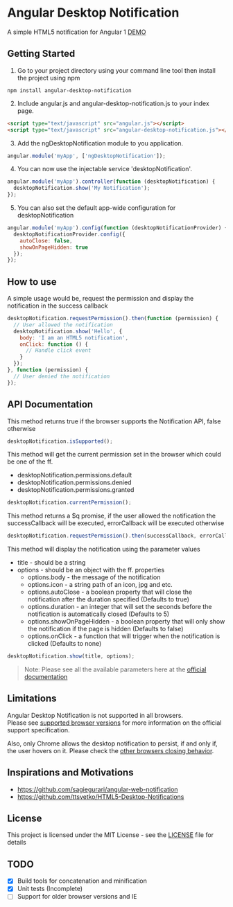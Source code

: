 # Angular Desktop Notification
A simple HTML5 notification for Angular 1
[DEMO](https://jmsanpascual.github.io/angular-desktop-notification/)

## Getting Started
1. Go to your project directory using your command line tool then install the project using npm

  ```shell
  npm install angular-desktop-notification
  ```
2. Include angular.js and angular-desktop-notification.js to your index page.

  ```html
  <script type="text/javascript" src="angular.js"></script>
  <script type="text/javascript" src="angular-desktop-notification.js"></script>
  ```
3. Add the ngDesktopNotification module to you application.

  ```javascript
  angular.module('myApp', ['ngDesktopNotification']);
  ```
4. You can now use the injectable service 'desktopNotification'.

  ```javascript
  angular.module('myApp').controller(function (desktopNotification) {
    desktopNotification.show('My Notification');
  });
  ```
5. You can also set the default app-wide configuration for desktopNotification

  ```javascript
  angular.module('myApp').config(function (desktopNotificationProvider) {
    desktopNotificationProvider.config({
      autoClose: false,
      showOnPageHidden: true
    });
  });
  ```

## How to use
A simple usage would be, request the permission and display the notification in the success callback
```javascript
desktopNotification.requestPermission().then(function (permission) {
  // User allowed the notification
  desktopNotification.show('Hello', {
    body: 'I am an HTML5 notification',
    onClick: function () {
      // Handle click event
    }
  });
}, function (permission) {
  // User denied the notification
});
```

## API Documentation

This method returns true if the browser supports the Notification API, false otherwise
```javascript
desktopNotification.isSupported();
```

This method will get the current permission set in the browser which could be one of the ff.
- desktopNotification.permissions.default
- desktopNotification.permissions.denied
- desktopNotification.permissions.granted
```javascript
desktopNotification.currentPermission();
```

This method returns a $q promise, if the user allowed the notification the successCallback will be executed, errorCallback will be executed otherwise
```javascript
desktopNotification.requestPermission().then(successCallback, errorCallback);
```

This method will display the notification using the parameter values
- title - should be a string
- options - should be an object with the ff. properties
  - options.body - the message of the notification
  - options.icon - a string path of an icon, jpg and etc.
  - options.autoClose - a boolean property that will close the notification after the duration specified (Defaults to true)
  - options.duration - an integer that will set the seconds before the notification is automatically closed (Defaults to 5)
  - options.showOnPageHidden - a boolean property that will only show the notification if the page is hidden (Defaults to false)
  - options.onClick - a function that will trigger when the notification is clicked (Defaults to none)
```javascript
desktopNotification.show(title, options);
```
> Note: Please see all the available parameters here at the [official documentation](https://developer.mozilla.org/en/docs/Web/API/notification#Instance_properties)

## Limitations
Angular Desktop Notification is not supported in all browsers.  
Please see [supported browser versions](http://caniuse.com/#feat=notifications) for more information on the official support specification.

Also, only Chrome allows the desktop notification to persist, if and only if, the user hovers on it. Please check the [other browsers closing behavior](https://developer.mozilla.org/en-US/docs/Web/API/Notifications_API/Using_the_Notifications_API#Closing_notifications).

## Inspirations and Motivations
- https://github.com/sagiegurari/angular-web-notification
- https://github.com/ttsvetko/HTML5-Desktop-Notifications

## License
This project is licensed under the MIT License - see the [LICENSE](https://github.com/jmsanpascual/angular-desktop-notification/blob/master/LICENSE) file for details

## TODO
- [x] Build tools for concatenation and minification
- [x] Unit tests (Incomplete)
- [ ] Support for older browser versions and IE
